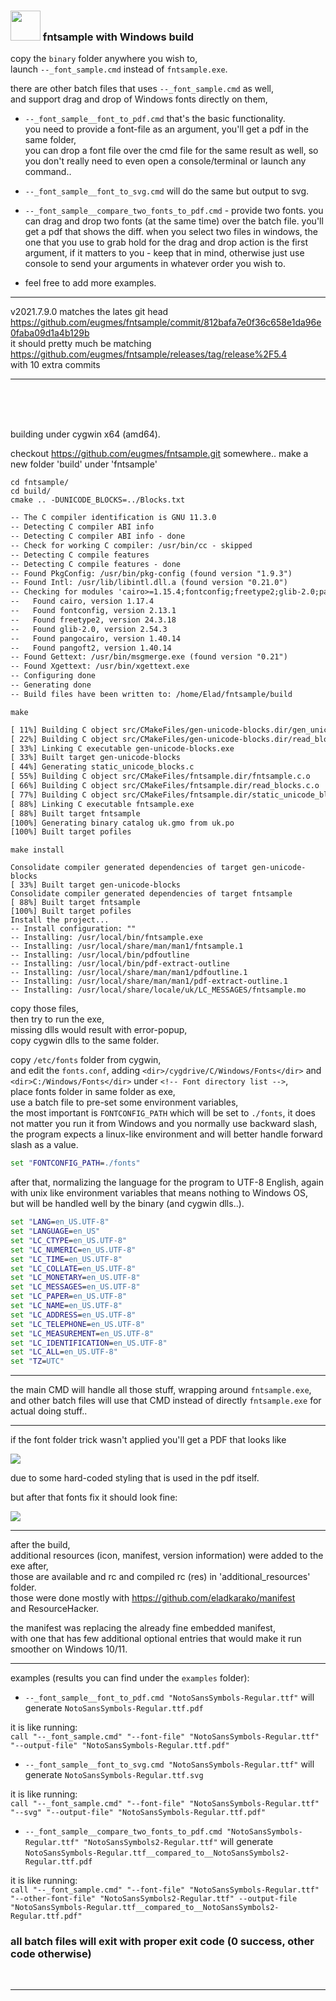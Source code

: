 <h3><img width="48" src="icon.png" /> fntsample with Windows build</h3>

copy the `binary` folder anywhere you wish to,  
launch `--_font_sample.cmd` instead of `fntsample.exe`.  

there are other batch files that uses `--_font_sample.cmd` as well,  
and support drag and drop of Windows fonts directly on them,  

- `--_font_sample__font_to_pdf.cmd` that's the basic functionality.  
you need to provide a font-file as an argument, you'll get a pdf in the same folder,  
you can drop a font file over the cmd file for the same result as well, so you don't really need to even open a console/terminal or launch any command..  

- `--_font_sample__font_to_svg.cmd` will do the same but output to svg.  

- `--_font_sample__compare_two_fonts_to_pdf.cmd` - provide two fonts. you can drag and drop two fonts (at the same time) over the batch file. you'll get a pdf that shows the diff. when you select two files in windows, the one that you use to grab hold for the drag and drop action is the first argument, if it matters to you - keep that in mind, otherwise just use console to send your arguments in whatever order you wish to.  

- feel free to add more examples.



<hr/>

v2021.7.9.0 matches the lates git head https://github.com/eugmes/fntsample/commit/812bafa7e0f36c658e1da96e0faba09d1a4b129b  
it should pretty much be matching https://github.com/eugmes/fntsample/releases/tag/release%2F5.4  
with 10 extra commits

<hr/>

<br/>
<br/>
<br/>

building under cygwin x64 (amd64).


checkout https://github.com/eugmes/fntsample.git somewhere..
make a new folder 'build' under 'fntsample'

`cd fntsample/`  
`cd build/`  
`cmake .. -DUNICODE_BLOCKS=../Blocks.txt`  

```txt
-- The C compiler identification is GNU 11.3.0
-- Detecting C compiler ABI info
-- Detecting C compiler ABI info - done
-- Check for working C compiler: /usr/bin/cc - skipped
-- Detecting C compile features
-- Detecting C compile features - done
-- Found PkgConfig: /usr/bin/pkg-config (found version "1.9.3")
-- Found Intl: /usr/lib/libintl.dll.a (found version "0.21.0")
-- Checking for modules 'cairo>=1.15.4;fontconfig;freetype2;glib-2.0;pangocairo>=1.37.0;pangoft2>=1.37.0'
--   Found cairo, version 1.17.4
--   Found fontconfig, version 2.13.1
--   Found freetype2, version 24.3.18
--   Found glib-2.0, version 2.54.3
--   Found pangocairo, version 1.40.14
--   Found pangoft2, version 1.40.14
-- Found Gettext: /usr/bin/msgmerge.exe (found version "0.21")
-- Found Xgettext: /usr/bin/xgettext.exe
-- Configuring done
-- Generating done
-- Build files have been written to: /home/Elad/fntsample/build
```

`make`  

```txt
[ 11%] Building C object src/CMakeFiles/gen-unicode-blocks.dir/gen_unicode_blocks.c.o
[ 22%] Building C object src/CMakeFiles/gen-unicode-blocks.dir/read_blocks.c.o
[ 33%] Linking C executable gen-unicode-blocks.exe
[ 33%] Built target gen-unicode-blocks
[ 44%] Generating static_unicode_blocks.c
[ 55%] Building C object src/CMakeFiles/fntsample.dir/fntsample.c.o
[ 66%] Building C object src/CMakeFiles/fntsample.dir/read_blocks.c.o
[ 77%] Building C object src/CMakeFiles/fntsample.dir/static_unicode_blocks.c.o
[ 88%] Linking C executable fntsample.exe
[ 88%] Built target fntsample
[100%] Generating binary catalog uk.gmo from uk.po
[100%] Built target pofiles
```

`make install`  

```
Consolidate compiler generated dependencies of target gen-unicode-blocks
[ 33%] Built target gen-unicode-blocks
Consolidate compiler generated dependencies of target fntsample
[ 88%] Built target fntsample
[100%] Built target pofiles
Install the project...
-- Install configuration: ""
-- Installing: /usr/local/bin/fntsample.exe
-- Installing: /usr/local/share/man/man1/fntsample.1
-- Installing: /usr/local/bin/pdfoutline
-- Installing: /usr/local/bin/pdf-extract-outline
-- Installing: /usr/local/share/man/man1/pdfoutline.1
-- Installing: /usr/local/share/man/man1/pdf-extract-outline.1
-- Installing: /usr/local/share/locale/uk/LC_MESSAGES/fntsample.mo
```

copy those files,  
then try to run the exe,  
missing dlls would result with error-popup,  
copy cygwin dlls to the same folder.  

copy `/etc/fonts` folder from cygwin,  
and edit the `fonts.conf`, adding `<dir>/cygdrive/C/Windows/Fonts</dir>` and `<dir>C:/Windows/Fonts</dir>` under `<!-- Font directory list -->`,  
place fonts folder in same folder as exe,  
use a batch file to pre-set some environment variables,  
the most important is `FONTCONFIG_PATH` which will be set to `./fonts`, it does not matter you run it from Windows and you normally use backward slash, the program expects a linux-like environment and will better handle forward slash as a value.

```cmd
set "FONTCONFIG_PATH=./fonts"
```

after that, normalizing the language for the program to UTF-8 English, again with unix like environment variables that means nothing to Windows OS,  
but will be handled well by the binary (and cygwin dlls..).  

```cmd
set "LANG=en_US.UTF-8"
set "LANGUAGE=en_US"
set "LC_CTYPE=en_US.UTF-8"
set "LC_NUMERIC=en_US.UTF-8"
set "LC_TIME=en_US.UTF-8"
set "LC_COLLATE=en_US.UTF-8"
set "LC_MONETARY=en_US.UTF-8"
set "LC_MESSAGES=en_US.UTF-8"
set "LC_PAPER=en_US.UTF-8"
set "LC_NAME=en_US.UTF-8"
set "LC_ADDRESS=en_US.UTF-8"
set "LC_TELEPHONE=en_US.UTF-8"
set "LC_MEASUREMENT=en_US.UTF-8"
set "LC_IDENTIFICATION=en_US.UTF-8"
set "LC_ALL=en_US.UTF-8"
set "TZ=UTC"
```

<hr/>

the main CMD will handle all those stuff, wrapping around `fntsample.exe`,  
and other batch files will use that CMD instead of directly `fntsample.exe` for actual doing stuff..  

<hr/>


if the font folder trick wasn't applied you'll get a PDF that looks like  

<img src="screenshot1.png" />  

due to some hard-coded styling that is used in the pdf itself.  

but after that fonts fix it should look fine:  

<img src="screenshot2.png" />  





<hr/>

after the build,  
additional resources (icon, manifest, version information) were added to the exe after,  
those are available and rc and compiled rc (res) in 'additional_resources' folder.  
those were done mostly with https://github.com/eladkarako/manifest  
and ResourceHacker.  

the manifest was replacing the already fine embedded manifest,  
with one that has few additional optional entries that would make it run smoother on Windows 10/11.  




<hr/>

examples (results you can find under the `examples` folder):  

- `--_font_sample__font_to_pdf.cmd "NotoSansSymbols-Regular.ttf"` will generate `NotoSansSymbols-Regular.ttf.pdf`  

it is like running:  
`call "--_font_sample.cmd" "--font-file" "NotoSansSymbols-Regular.ttf" "--output-file" "NotoSansSymbols-Regular.ttf.pdf"`  


- `--_font_sample__font_to_svg.cmd "NotoSansSymbols-Regular.ttf"` will generate `NotoSansSymbols-Regular.ttf.svg`  

it is like running:  
`call "--_font_sample.cmd" "--font-file" "NotoSansSymbols-Regular.ttf" "--svg" "--output-file" "NotoSansSymbols-Regular.ttf.pdf"`  


- `--_font_sample__compare_two_fonts_to_pdf.cmd "NotoSansSymbols-Regular.ttf" "NotoSansSymbols2-Regular.ttf"` will generate `NotoSansSymbols-Regular.ttf__compared_to__NotoSansSymbols2-Regular.ttf.pdf`  

it is like running:  
`call "--_font_sample.cmd" "--font-file" "NotoSansSymbols-Regular.ttf" "--other-font-file" "NotoSansSymbols2-Regular.ttf" --output-file "NotoSansSymbols-Regular.ttf__compared_to__NotoSansSymbols2-Regular.ttf.pdf"`  


<h3>all batch files will exit with proper exit code (0 success, other code otherwise)</h3>

<br/>

<hr/>





